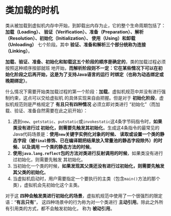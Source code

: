 类加载的时机
========================================================================
类从被加载到虚拟机内存中开始，到卸载出内存为止，它的整个生命周期包括了：**加载（Loading）、
验证（Verification）、准备（Preparation）、解析（Resolution）、初始化（Initialization）、
使用（Using）和卸载（Unloading）** 七个阶段。其中 **验证、准备和解析三个部分统称为连接（Linking）**。

**加载、验证、准备、初始化和缷载这五个阶段的顺序是确定的**，类的加载过程必须按照这种顺序按部就班
地开始，**而解析阶段则不一定：它在某些情况下可以在初始化阶段之后再开始，这是为了支持Java语言的运行
时绑定（也称为动态绑定或晚期绑定）**。

什么情况下需要开始类加载过程的第一个阶段：**加载**。虚拟机规范中并没有进行强制约束，这点可以交给虚拟机
的具体实现来自由把握。但是对于 **初始化阶段**，虚拟机规范则是严格规定了 **有且只有四种情况** 必须立即对类进行
“初始化”（而加载、验证、准备自然需要在此之前开始）：
1. 遇到`new`、`getstatic`、`putstatic`或`invokestatic`这4条字节码指令时，**如果类没有进行过
初始化，则需要先触发其初始化**。生成这4条指令的最常见的Java代码场景是：**使用`new`关键字实例化对象的时候、
读取或设置一个类的静态字段（被`final`修饰、已在编译期把结果放入常量池的静态字段除外）的时候、以及调用
一个类的静态方法的时候**。
2. **使用`java.lang.reflect`包的方法对类进行反射调用的时候**，如果类没有进行过初始化，则需要先触发
其初始化。
3. 当初始化一个类的时候，**如果发现其父类还没有进行过初始化，则需要先触发其父类的初始化**。
4. 当虚拟机启动时，用户需要指定一个要执行的主类（包含`main()`方法的那个类），虚拟机会先初始化这个主类。

对于这 **四种会触发类进行初始化的场景**，虚拟机规范中使用了一个很强烈的限定语：“**有且只有**”，
这四种场景中的行为称为对一个类进行 **主动引用**。除此之外所有引用类的方式，都不会触发初始化，
称为 **被动引用**。

